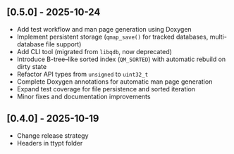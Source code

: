 ## [0.5.0] - 2025-10-24
- Add test workflow and man page generation using Doxygen
- Implement persistent storage (`qmap_save()` for tracked databases, multi-database file support)
- Add CLI tool (migrated from `libqdb`, now deprecated)
- Introduce B-tree–like sorted index (`QM_SORTED`) with automatic rebuild on dirty state
- Refactor API types from `unsigned` to `uint32_t`
- Complete Doxygen annotations for automatic man page generation
- Expand test coverage for file persistence and sorted iteration
- Minor fixes and documentation improvements

## [0.4.0] - 2025-10-19
- Change release strategy
- Headers in ttypt folder

